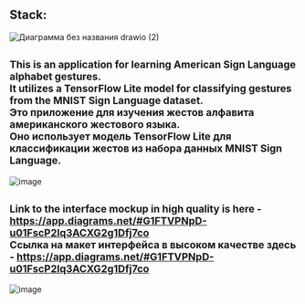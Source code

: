Stack:
-----------
![Диаграмма без названия drawio (2)](https://github.com/fikkkkus/LearnGestures/assets/150596519/b3d6977f-29e1-4398-a893-c9d73da30f59)

<small>This is an application for learning American Sign Language alphabet gestures.</small>  
<small>It utilizes a TensorFlow Lite model for classifying gestures from the MNIST Sign Language dataset.</small>  
<small>Это приложение для изучения жестов алфавита американского жестового языка.</small>  
<small>Оно использует модель TensorFlow Lite для классификации жестов из набора данных MNIST Sign Language.</small>
--------
![image](https://github.com/fikkkkus/LearnGestures/assets/150596519/757ddfd3-fe83-44f5-a671-c75780de8a81)

<small>Link to the interface mockup in high quality is here - https://app.diagrams.net/#G1FTVPNpD-u01FscP2lq3ACXG2g1Dfj7co</small>  
<small>Ссылка на макет интерфейса в высоком качестве здесь - https://app.diagrams.net/#G1FTVPNpD-u01FscP2lq3ACXG2g1Dfj7co</small>
--------
![image](https://github.com/fikkkkus/LearnGestures/assets/150596519/bbbd1484-b627-4c9f-859d-32779668e58b)
